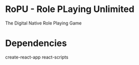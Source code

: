 # RoPU - Role PLaying Unlimited #

The Digital Native Role Playing Game

# Dependencies #

create-react-app
react-scripts